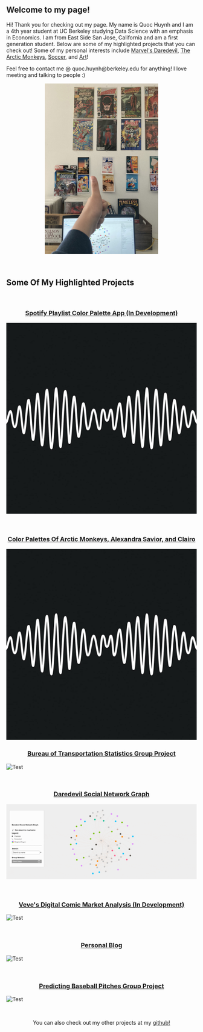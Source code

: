 ## Welcome to my page!
Hi! Thank you for checking out my page. My name is Quoc Huynh and I am a 4th year student at UC Berkeley studying Data Science with an emphasis in Economics.
I am from East Side San Jose, California and am a first generation student. Below are some of my highlighted projects that you can check out! Some of my personal interests include [Marvel's Daredevil](https://www.marvel.com/characters/daredevil-matthew-murdock), [The Arctic Monkeys](https://www.arcticmonkeys.com/), [Soccer](https://www.liverpoolfc.com/), and [Art](https://www.claudemonetgallery.org/the-complete-works.html?pageno=1)! 

<p>Feel free to contact me @ quoc.huynh@berkeley.edu for anything! I love meeting and talking to people :)</p>

<p align="center">
  <img width="300" height="450" src= "Images/wallpaper.jpg">
</p>

<br>

## Some Of My Highlighted Projects

<br> 

<h3 align = "center">
    <a href="https://quoc-huynh.github.io/amclairo/index.html">Spotify Playlist Color Palette App (In Development)</a> 
</h3>

![Test](Images/am.jpg)

<br> 

<h3 align = "center">
    <a href="https://quoc-huynh.github.io/amclairo/index.html">Color Palettes Of Arctic Monkeys, Alexandra Savior, and Clairo</a> 
</h3>

![Test](Images/am.jpg)
  
<h3 align = "center">
    <a href="https://github.com/quoc-huynh/quoc-huynh.github.io/tree/main/Transportation_Project">Bureau of Transportation Statistics Group Project</a> 
</h3>

![Test](Images/bts.gif)

<br> 

<h3 align = "center">
    <a href="https://quoc-huynh.github.io/Daredevil_Graph/">Daredevil Social Network Graph</a> 
</h3>

![Test](Images/dd.gif)


<br>

<h3 align = "center">
    <a href="https://github.com/quoc-huynh/PersonalProjects/tree/main/Veve_Comic_Books">Veve's Digital Comic Market Analysis (In Development)</a> 
</h3>

![Test](Images/Veve.gif)

<br> 

<h3 align = "center">
    <a href="https://qarcticcircle.wordpress.com/">Personal Blog</a> 
</h3>

![Test](Images/blog.gif)

<br> 

<h3 align = "center">
    <a href="https://github.com/quoc-huynh/PersonalProjects/tree/main/Baseball_Pitches">Predicting Baseball Pitches Group Project</a>
</h3>

![Test](Images/pitch.gif)

<br>

<p align="center">
  You can also check out my other projects at my
  <a href="https://github.com/quoc-huynh/PersonalProjects">github!</a>
</p>
     
